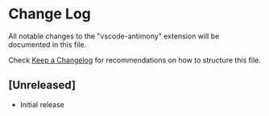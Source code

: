 # Change Log

All notable changes to the "vscode-antimony" extension will be documented in this file.

Check [Keep a Changelog](http://keepachangelog.com/) for recommendations on how to structure this file.

## [Unreleased]

- Initial release